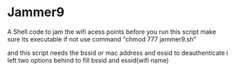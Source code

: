 # Jammer9
A Shell code to jam the wifi acess points
before you run this script make sure its executable if not use command "chmod 777 jammer9.sh"

and this script needs the bssid or mac address and essid to deauthenticate 
i left two options behind to fill bssid and essid(wifi name)

